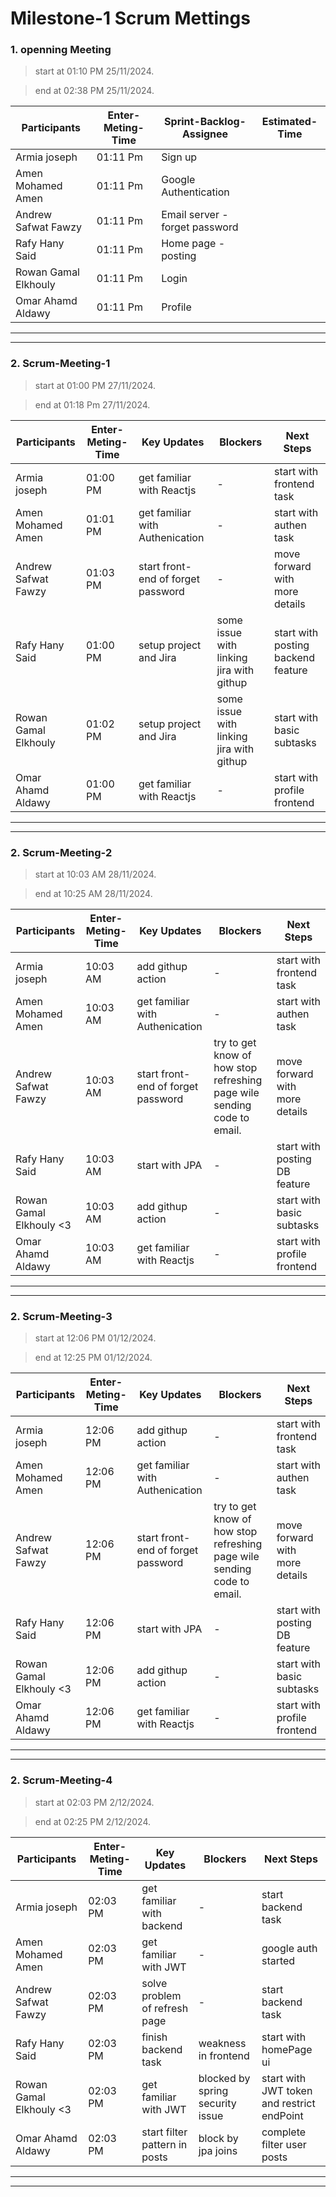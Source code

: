# Milestone-1 Scrum Mettings

### 1. openning Meeting

> start at 01:10 PM 25/11/2024.

> end at 02:38 PM 25/11/2024.

| **Participants**     | **Enter-Meting-Time** | **Sprint-Backlog-Assignee**    | **Estimated-Time** |
| -------------------- | --------------------- | ------------------------------ | ------------------ |
| Armia joseph         | 01:11 Pm              | Sign up                        |                    |
| Amen Mohamed Amen    | 01:11 Pm              | Google Authentication          |                    |
| Andrew Safwat Fawzy  | 01:11 Pm              | Email server - forget password |                    |
| Rafy Hany Said       | 01:11 Pm              | Home page - posting            |                    |
| Rowan Gamal Elkhouly | 01:11 Pm              | Login                          |                    |
| Omar Ahamd Aldawy    | 01:11 Pm              | Profile                        |                    |

---

---

### 2. Scrum-Meeting-1

> start at 01:00 PM 27/11/2024.

> end at 01:18 Pm 27/11/2024.

| **Participants**     | **Enter-Meting-Time** | **Key Updates**                    | **Blockers**                             | **Next Steps**                 |
| -------------------- | --------------------- | ---------------------------------- | ---------------------------------------- | ------------------------------ |
| Armia joseph         | 01:00 PM              | get familiar with Reactjs          | -                                        | start with frontend task      |
| Amen Mohamed Amen    | 01:01 PM              | get familiar with Authenication    | -                                        | start with authen task      |
| Andrew Safwat Fawzy  | 01:03 PM              | start front-end of forget password | -                                        | move forward with more details |
| Rafy Hany Said       | 01:00 PM              | setup project and Jira             | some issue with linking jira with githup | start with posting backend feature      |
| Rowan Gamal Elkhouly | 01:02 PM              | setup project and Jira             | some issue with linking jira with githup | start with basic subtasks      |
| Omar Ahamd Aldawy    | 01:00 PM              | get familiar with Reactjs          | -                                        | start with profile frontend      |

---
---

### 2. Scrum-Meeting-2

> start at 10:03 AM 28/11/2024.

> end at 10:25 AM 28/11/2024.

| **Participants**     | **Enter-Meting-Time** | **Key Updates**                    | **Blockers**                             | **Next Steps**                 |
| -------------------- | --------------------- | ---------------------------------- | ---------------------------------------- | ------------------------------ |
| Armia joseph         | 10:03 AM              | add githup action          | -                                        | start with frontend task      |
| Amen Mohamed Amen    | 10:03 AM             | get familiar with Authenication    | -                                        | start with authen task      |
| Andrew Safwat Fawzy  | 10:03 AM             | start front-end of forget password | try to get know of how stop refreshing page wile sending code to email.                                        | move forward with more details |
| Rafy Hany Said       | 10:03 AM             | start with JPA              | - | start with posting DB feature      |
| Rowan Gamal Elkhouly <3| 10:03 AM              | add githup action             | - | start with basic subtasks      |
| Omar Ahamd Aldawy    | 10:03 AM             | get familiar with Reactjs          | -                                        | start with profile frontend      |

---
---
### 2. Scrum-Meeting-3

> start at 12:06 PM 01/12/2024.

> end at 12:25 PM 01/12/2024.

| **Participants**     | **Enter-Meting-Time** | **Key Updates**                    | **Blockers**                             | **Next Steps**                 |
| -------------------- | --------------------- | ---------------------------------- | ---------------------------------------- | ------------------------------ |
| Armia joseph         | 12:06 PM             | add githup action          | -                                        | start with frontend task      |
| Amen Mohamed Amen    | 12:06 PM            | get familiar with Authenication    | -                                        | start with authen task      |
| Andrew Safwat Fawzy  | 12:06 PM            | start front-end of forget password | try to get know of how stop refreshing page wile sending code to email.                                        | move forward with more details |
| Rafy Hany Said       | 12:06 PM            | start with JPA              | - | start with posting DB feature      |
| Rowan Gamal Elkhouly <3| 12:06 PM            | add githup action             | - | start with basic subtasks      |
| Omar Ahamd Aldawy    | 12:06 PM            | get familiar with Reactjs          | -                                        | start with profile frontend      |

---
---



### 2. Scrum-Meeting-4

> start at 02:03 PM 2/12/2024.

> end at 02:25 PM 2/12/2024.

| **Participants**     | **Enter-Meting-Time** | **Key Updates**                    | **Blockers**                             | **Next Steps**                 |
| -------------------- | --------------------- | ---------------------------------- | ---------------------------------------- | ------------------------------ |
| Armia joseph         | 02:03 PM              | get familiar with backend            | -                                        | start backend task     |
| Amen Mohamed Amen    | 02:03 PM             |  get familiar with JWT    | -                                        | google auth started     |
| Andrew Safwat Fawzy  | 02:03 PM             | solve problem of refresh page | -                                       | start backend task |
| Rafy Hany Said       | 02:03 PM             | finish backend task             | weakness in frontend | start with homePage ui      |
| Rowan Gamal Elkhouly <3| 02:03 PM              |      get familiar with JWT        | blocked by spring security issue | start with JWT token and restrict endPoint     |
| Omar Ahamd Aldawy    | 02:03 PM             | start filter pattern in posts           |                    block by jpa joins                     | complete filter user posts      |

---
---

